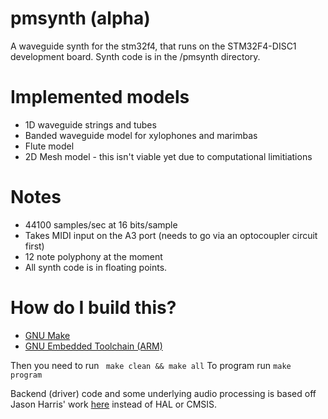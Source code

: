 # pmsynth (alpha)
A waveguide synth for the stm32f4, that runs on the STM32F4-DISC1 development board.
Synth code is in the /pmsynth directory. 

# Implemented models

* 1D waveguide strings and tubes
* Banded waveguide model for xylophones and marimbas
* Flute model
* 2D Mesh model - this isn't viable yet due to computational limitiations

# Notes

* 44100 samples/sec at 16 bits/sample
* Takes MIDI input on the A3 port (needs to go via an optocoupler circuit first)
* 12 note polyphony at the moment
* All synth code is in floating points.

# How do I build this?

* [GNU Make](https://www.gnu.org/software/make/)
* [GNU Embedded Toolchain (ARM)](https://developer.arm.com/open-source/gnu-toolchain/gnu-rm/downloads)

Then you need to run 
` make clean && make all`
To program run
`make program`

Backend (driver) code and some underlying audio processing is based off Jason Harris' work [here](https://github.com/deadsy/googoomuck) instead of HAL or CMSIS.

